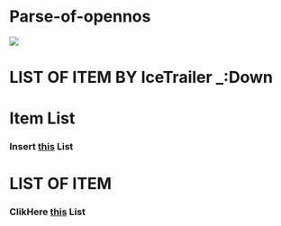 # Parse-of-opennos #


[<img src="https://cdn.nekos.life/neko/neko209.jpg">](https://discord.gg/C8sZb33)

# LIST OF ITEM BY IceTrailer _:Down #

<strong><h1>Item List</h1></strong>
<h3>Insert <a href="https://nostaleids.lima-city.de/items.html">this</a> List</h3>

# LIST OF ITEM
<h3>ClikHere <a href="https://friends111.nostale.club/list/">this</a> List</h3>
